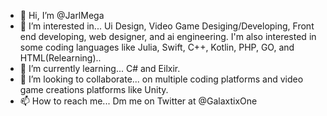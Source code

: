 - 👋 Hi, I’m @JarlMega
- 👀 I’m interested in... Ui Design, Video Game Desiging/Developing, Front end developing, web designer, and ai engineering. I'm also interested in some coding languages like Julia, Swift, C++, Kotlin, PHP, GO, and HTML(Relearning)..
- 🌱 I’m currently learning... C# and Eilxir.
- 💞️ I’m looking to collaborate... on multiple coding platforms and video game creations platforms like Unity.
- 📫 How to reach me... Dm me on Twitter at @GalaxtixOne

<!---
JarlMega/JarlMega is a ✨ special ✨ repository because its `README.md` (this file) appears on your GitHub profile.
You can click the Preview link to take a look at your changes.
--->
